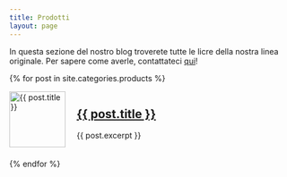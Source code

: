 ```yaml
---
title: Prodotti
layout: page
---
```

In questa sezione del nostro blog troverete tutte le licre della nostra linea originale. Per sapere come averle, contattateci [qui](https://ig.me/m/caketussy)!

{% for post in site.categories.products %}
  <div style="display: flex; align-items: center; margin-bottom: 20px;">
    <img src="{% if post.thumbnail %}{{ post.thumbnail | prepend: site.baseurl }}{% else %}{{ site.baseurl }}/images/default-thumb.jpg{% endif %}" alt="{{ post.title }}" style="width: 100px; height: auto; margin-right: 20px;">
    <div>
      <h2><a href="{{ site.baseurl }}{{ post.url }}">{{ post.title }}</a></h2>
      <p>{{ post.excerpt }}</p>
    </div>
  </div>
{% endfor %}
